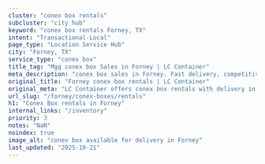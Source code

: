```yaml
---
cluster: "conex box rentals"
subcluster: "city hub"
keyword: "conex box rentals Forney, TX"
intent: "Transactional-Local"
page_type: "Location Service Hub"
city: "Forney, TX"
service_type: "conex box"
title_tag: "Mgg conex box Sales in Forney | LC Container"
meta_description: "conex box sales in Forney. Fast delivery, competitive pricing. Serving conex boxes area. Quote ID: 2F5. Call (214) 524-4168 for your free quote today."
original_title: "Forney conex box rentals | LC Container"
original_meta: "LC Container offers conex box rentals with delivery in Forney, TX. Local. Fast quotes. Since 2003."
url_slug: "/forney/conex-boxes/rentals"
h1: "Conex Box rentals in Forney"
internal_links: "/inventory"
priority: 3
notes: "NaN"
noindex: true
image_alt: "conex box available for delivery in Forney"
last_updated: "2025-10-21"
---
```


<!-- TODO: Add unique city/inventory copy, images, and internal links here. -->
